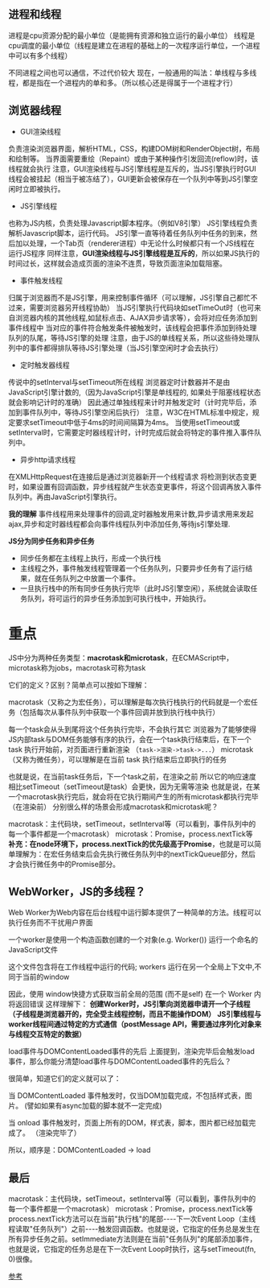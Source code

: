 ## 进程和线程

进程是cpu资源分配的最小单位（是能拥有资源和独立运行的最小单位）
线程是cpu调度的最小单位（线程是建立在进程的基础上的一次程序运行单位，一个进程中可以有多个线程）

不同进程之间也可以通信，不过代价较大
现在，一般通用的叫法：单线程与多线程，都是指在一个进程内的单和多。（所以核心还是得属于一个进程才行）


## 浏览器线程


 * GUI渲染线程

负责渲染浏览器界面，解析HTML，CSS，构建DOM树和RenderObject树，布局和绘制等。
当界面需要重绘（Repaint）或由于某种操作引发回流(reflow)时，该线程就会执行
注意，GUI渲染线程与JS引擎线程是互斥的，当JS引擎执行时GUI线程会被挂起（相当于被冻结了），GUI更新会被保存在一个队列中等到JS引擎空闲时立即被执行。

 * JS引擎线程

也称为JS内核，负责处理Javascript脚本程序。（例如V8引擎）
JS引擎线程负责解析Javascript脚本，运行代码。
JS引擎一直等待着任务队列中任务的到来，然后加以处理，一个Tab页（renderer进程）中无论什么时候都只有一个JS线程在运行JS程序
同样注意，**GUI渲染线程与JS引擎线程是互斥的**，所以如果JS执行的时间过长，这样就会造成页面的渲染不连贯，导致页面渲染加载阻塞。

* 事件触发线程

归属于浏览器而不是JS引擎，用来控制事件循环（可以理解，JS引擎自己都忙不过来，需要浏览器另开线程协助）
当JS引擎执行代码块如setTimeOut时（也可来自浏览器内核的其他线程,如鼠标点击、AJAX异步请求等），会将对应任务添加到事件线程中
当对应的事件符合触发条件被触发时，该线程会把事件添加到待处理队列的队尾，等待JS引擎的处理
注意，由于JS的单线程关系，所以这些待处理队列中的事件都得排队等待JS引擎处理（当JS引擎空闲时才会去执行）

* 定时触发器线程

传说中的setInterval与setTimeout所在线程
浏览器定时计数器并不是由JavaScript引擎计数的,（因为JavaScript引擎是单线程的, 如果处于阻塞线程状态就会影响记计时的准确）
因此通过单独线程来计时并触发定时（计时完毕后，添加到事件队列中，等待JS引擎空闲后执行）
注意，W3C在HTML标准中规定，规定要求setTimeout中低于4ms的时间间隔算为4ms。
当使用setTimeout或setInterval时，它需要定时器线程计时，计时完成后就会将特定的事件推入事件队列中。
 * 异步http请求线程

在XMLHttpRequest在连接后是通过浏览器新开一个线程请求
将检测到状态变更时，如果设置有回调函数，异步线程就产生状态变更事件，将这个回调再放入事件队列中。再由JavaScript引擎执行。

**我的理解** 事件线程用来处理事件的回调,定时器触发用来计数,异步请求用来发起ajax,异步和定时器线程都会向事件线程队列中添加任务,等待js引擎处理.

**JS分为同步任务和异步任务**
  * 同步任务都在主线程上执行，形成一个执行栈
  * 主线程之外，事件触发线程管理着一个任务队列，只要异步任务有了运行结果，就在任务队列之中放置一个事件。
  * 一旦执行栈中的所有同步任务执行完毕（此时JS引擎空闲），系统就会读取任务队列，将可运行的异步任务添加到可执行栈中，开始执行。





# 重点
JS中分为两种任务类型：**macrotask和microtask**，在ECMAScript中，microtask称为jobs，macrotask可称为task

它们的定义？区别？简单点可以按如下理解：

macrotask（又称之为宏任务），可以理解是每次执行栈执行的代码就是一个宏任务（包括每次从事件队列中获取一个事件回调并放到执行栈中执行）

每一个task会从头到尾将这个任务执行完毕，不会执行其它
浏览器为了能够使得JS内部task与DOM任务能够有序的执行，会在一个task执行结束后，在下一个 task 执行开始前，对页面进行重新渲染
（`task->渲染->task->...`）
microtask（又称为微任务），可以理解是在当前 task 执行结束后立即执行的任务

也就是说，在当前task任务后，下一个task之前，在渲染之前
所以它的响应速度相比setTimeout（setTimeout是task）会更快，因为无需等渲染
也就是说，在某一个macrotask执行完后，就会将在它执行期间产生的所有microtask都执行完毕（在渲染前）
分别很么样的场景会形成macrotask和microtask呢？

macrotask：主代码块，setTimeout，setInterval等（可以看到，事件队列中的每一个事件都是一个macrotask）
microtask：Promise，process.nextTick等
__补充：在node环境下，process.nextTick的优先级高于Promise__，也就是可以简单理解为：在宏任务结束后会先执行微任务队列中的nextTickQueue部分，然后才会执行微任务中的Promise部分。






## WebWorker，JS的多线程？
Web Worker为Web内容在后台线程中运行脚本提供了一种简单的方法。线程可以执行任务而不干扰用户界面

一个worker是使用一个构造函数创建的一个对象(e.g. Worker()) 运行一个命名的JavaScript文件 

这个文件包含将在工作线程中运行的代码; workers 运行在另一个全局上下文中,不同于当前的window

因此，使用 window快捷方式获取当前全局的范围 (而不是self) 在一个 Worker 内将返回错误
这样理解下：
**创建Worker时，JS引擎向浏览器申请开一个子线程（子线程是浏览器开的，完全受主线程控制，而且不能操作DOM）**
**JS引擎线程与worker线程间通过特定的方式通信（postMessage API，需要通过序列化对象来与线程交互特定的数据）**

load事件与DOMContentLoaded事件的先后
上面提到，渲染完毕后会触发load事件，那么你能分清楚load事件与DOMContentLoaded事件的先后么？

很简单，知道它们的定义就可以了：

当 DOMContentLoaded 事件触发时，仅当DOM加载完成，不包括样式表，图片。
(譬如如果有async加载的脚本就不一定完成)

当 onload 事件触发时，页面上所有的DOM，样式表，脚本，图片都已经加载完成了。
（渲染完毕了）

所以，顺序是：DOMContentLoaded -> load




## 最后
macrotask：主代码块，setTimeout，setInterval等（可以看到，事件队列中的每一个事件都是一个macrotask）
microtask：Promise，process.nextTick等
process.nextTick方法可以在当前"执行栈"的尾部----下一次Event Loop（主线程读取"任务队列"）之前----触发回调函数。也就是说，它指定的任务总是发生在所有异步任务之前。setImmediate方法则是在当前"任务队列"的尾部添加事件，也就是说，它指定的任务总是在下一次Event Loop时执行，这与setTimeout(fn, 0)很像。

[参考](http://www.ruanyifeng.com/blog/2018/02/node-event-loop.html)